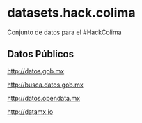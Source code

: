 # datasets.hack.colima
Conjunto de datos para el #HackColima


Datos Públicos
-------------
http://datos.gob.mx

http://busca.datos.gob.mx

http://datos.opendata.mx

http://datamx.io

